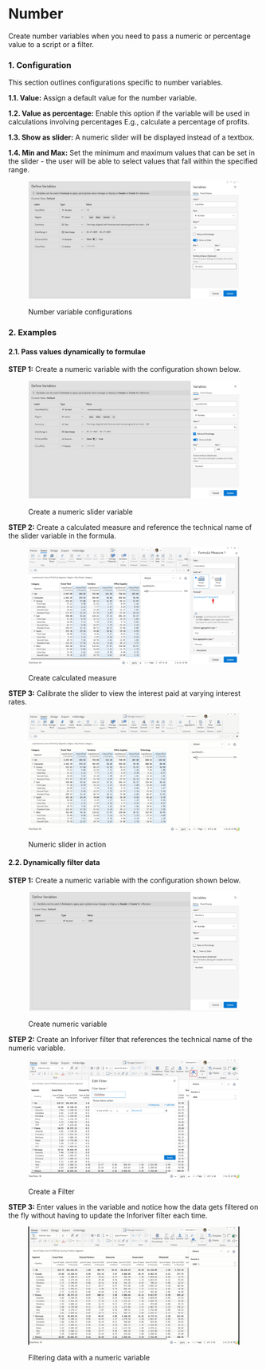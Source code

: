 # Number

Create number variables when you need to pass a numeric or percentage value to a script or a filter.

### 1. Configuration <a href="#id-1.-configuration" id="id-1.-configuration"></a>

This section outlines configurations specific to number variables.

**1.1. Value:** Assign a default value for the number variable.&#x20;

**1.2. Value as percentage:** Enable this option if the variable will be used in calculations involving percentages E.g., calculate a percentage of profits.

**1.3. Show as slider:** A numeric slider will be displayed instead of a textbox.

**1.4. Min and Max:** Set the minimum and maximum values that can be set in the slider - the user will be able to select values that fall within the specified range.

<figure><img src="../../../.gitbook/assets/image (3) (1) (1) (1) (1) (2) (1).png" alt=""><figcaption><p>Number variable configurations</p></figcaption></figure>

### 2. Examples <a href="#id-2.-examples" id="id-2.-examples"></a>

#### **2.1. Pass values dynamically to formulae**

**STEP 1:** Create a numeric variable with the configuration shown below.

<figure><img src="../../../.gitbook/assets/image (1) (1) (1) (1) (1) (1) (1) (2) (1) (1) (1).png" alt=""><figcaption><p>Create a numeric slider variable</p></figcaption></figure>

**STEP 2:** Create a calculated measure and reference the technical name of the slider variable in the formula.

<figure><img src="../../../.gitbook/assets/image (2) (1) (1) (1) (1) (1) (3) (1) (1) (1).png" alt=""><figcaption><p>Create calculated measure </p></figcaption></figure>

**STEP 3:** Calibrate the slider to view the interest paid at varying interest rates.

<figure><img src="../../../.gitbook/assets/Untitled Project (2).gif" alt=""><figcaption><p>Numeric slider in action</p></figcaption></figure>

#### **2.2. Dynamically filter data**&#x20;

**STEP 1:** Create a numeric variable with the configuration shown below.

<figure><img src="../../../.gitbook/assets/image (3) (1) (1) (1) (1) (2) (1) (1).png" alt=""><figcaption><p>Create numeric variable</p></figcaption></figure>

**STEP 2:** Create an Inforiver filter that references the technical name of the numeric variable.

<figure><img src="../../../.gitbook/assets/image (4) (14).png" alt=""><figcaption><p>Create a Filter</p></figcaption></figure>

**STEP 3:** Enter values in the variable and notice how the data gets filtered on the fly without having to update the Inforiver filter each time.

<figure><img src="../../../.gitbook/assets/Untitled Project (14).gif" alt=""><figcaption><p>Filtering data with a numeric variable</p></figcaption></figure>

